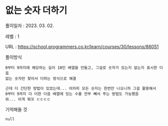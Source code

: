# 없는 숫자 더하기 
풀이일자 : 2023. 03. 02.  
    
레벨 : 1    

URL : https://school.programmers.co.kr/learn/courses/30/lessons/86051  
    
풀이방식    

    0부터 9까지에 해당하는 길이 10인 배열을 만들고, 그걸로 숫자가 있는지 없는지 표시한 다음
    없는 숫자만 찾아서 더하는 방식으로 해결

    근데 더 간단한 방법이 있었는데... 어차피 모든 숫자는 한번만 나오니까 그걸 활용해서
    0부터 9까지 다 더한 다음 배열에 있는 수를 전부 빼서 푸는 방법도 가능했음
    와... 이게 뭐꼬 ㄷㄷㄷㄷ

기억해둘 것  
    
    null

